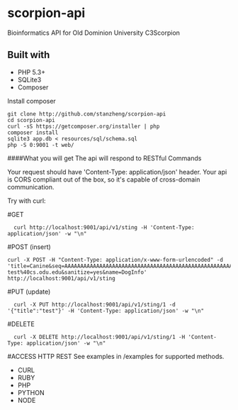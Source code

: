 scorpion-api
============

Bioinformatics API for Old Dominion University C3Scorpion

Built with
---
- PHP 5.3+
- SQLite3
- Composer

Install composer
```
git clone http://github.com/stanzheng/scorpion-api
cd scorpion-api
curl -sS https://getcomposer.org/installer | php
composer install
sqlite3 app.db < resources/sql/schema.sql
php -S 0:9001 -t web/

```


####What you will get
The api will respond to RESTful Commands

Your request should have 'Content-Type: application/json' header.
Your api is CORS compliant out of the box, so it's capable of cross-domain communication.

Try with curl:

#GET
```
  curl http://localhost:9001/api/v1/sting -H 'Content-Type: application/json' -w "\n"
```

#POST (insert)
```
curl -X POST -H "Content-Type: application/x-www-form-urlencoded" -d 'title=Canine&seq=AAAAAAAAAAAAAAAAAAAAAAAAAAAAAAAAAAAAAAAAAAAAAAAAAAAAAAAAAAAAAAAAAAAAAAAAAAAAAAAAAAAAAAAAAAAAAAAAAAAAAAAAAAAAAAAAAAAAAAAAAAAAAAAAAAAAA&email= test%40cs.odu.edu&sanitize=yes&name=DogInfo' http://localhost:9001/api/v1/sting
```


#PUT (update)
```
  curl -X PUT http://localhost:9001/api/v1/sting/1 -d '{"title":"test"}' -H 'Content-Type: application/json' -w "\n"
```

#DELETE
```
  curl -X DELETE http://localhost:9001/api/v1/sting/1 -H 'Content-Type: application/json' -w "\n"
```


#ACCESS HTTP REST
See examples in /examples for supported methods.
- CURL
- RUBY
- PHP
- PYTHON
- NODE
